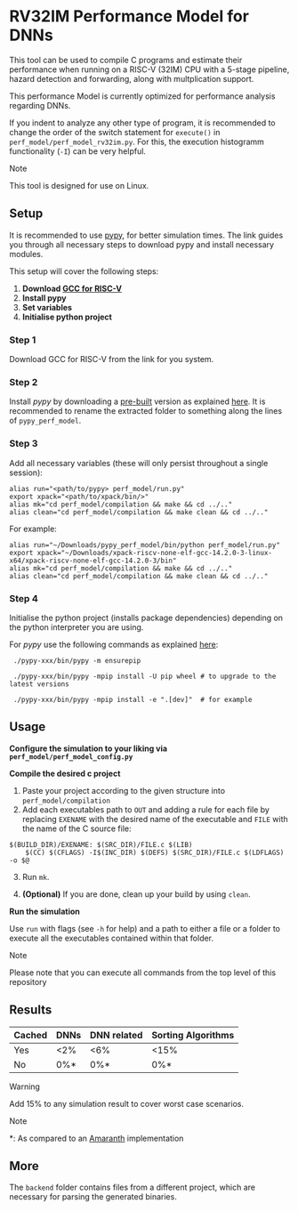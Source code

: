 # RV32IM Performance Model for DNNs

This tool can be used to compile C programs and estimate their performance when running on a RISC-V (32IM) CPU with a 5-stage pipeline, hazard detection and forwarding, along with multplication support.

This performance Model is currently optimized for performance analysis regarding DNNs.

If you indent to analyze any other type of program, it is recommended to change the order of the switch statement for `execute()` in `perf_model/perf_model_rv32im.py`. For this, the execution histogramm functionality (`-I`) can be very helpful.

> [!NOTE]
> This tool is designed for use on Linux.


## Setup
It is recommended to use [pypy](https://doc.pypy.org/en/latest/index.html), for better simulation times. The link guides you through all necessary steps to download pypy and install necessary modules.

This setup will cover the following steps:

1.  **Download [GCC for RISC-V](https://github.com/xpack-dev-tools/riscv-none-elf-gcc-xpack/releases/tag/v14.2.0-3)**
2.  **Install pypy**
3.  **Set variables**
4.  **Initialise python project**


### Step 1
Download GCC for RISC-V from the link for you system.


### Step 2
Install *pypy* by downloading a [pre-built](https://pypy.org/download.html) version as explained [here](https://doc.pypy.org/en/latest/install.html#download-a-pre-built-pypy).
It is recommended to rename the extracted folder to something along the lines of `pypy_perf_model`.

### Step 3
Add all necessary variables (these will only persist throughout a single session):
```
alias run="<path/to/pypy> perf_model/run.py"
export xpack="<path/to/xpack/bin/>"
alias mk="cd perf_model/compilation && make && cd ../.."
alias clean="cd perf_model/compilation && make clean && cd ../.."
```

For example:
```
alias run="~/Downloads/pypy_perf_model/bin/python perf_model/run.py"
export xpack="~/Downloads/xpack-riscv-none-elf-gcc-14.2.0-3-linux-x64/xpack-riscv-none-elf-gcc-14.2.0-3/bin"
alias mk="cd perf_model/compilation && make && cd ../.."
alias clean="cd perf_model/compilation && make clean && cd ../.."
```


### Step 4
Initialise the python project (installs package dependencies) depending on the python interpreter you are using.

For *pypy* use the following commands as explained [here](https://doc.pypy.org/en/latest/install.html#installing-more-modules):

```
 ./pypy-xxx/bin/pypy -m ensurepip

 ./pypy-xxx/bin/pypy -mpip install -U pip wheel # to upgrade to the latest versions

 ./pypy-xxx/bin/pypy -mpip install -e ".[dev]"  # for example
```

## Usage
**Configure the simulation to your liking via `perf_model/perf_model_config.py`**

**Compile the desired c project**

1. Paste your project according to the given structure into `perf_model/compilation`
2. Add each executables path to `OUT` and adding a rule for each file by replacing `EXENAME` with the desired name of the executable and `FILE` with the name of the C source file:
```
$(BUILD_DIR)/EXENAME: $(SRC_DIR)/FILE.c $(LIB)
	$(CC) $(CFLAGS) -I$(INC_DIR) $(DEFS) $(SRC_DIR)/FILE.c $(LDFLAGS) -o $@
```
3. Run `mk`.

4. **(Optional)** If you are done, clean up your build by using `clean`.

**Run the simulation**

Use `run` with flags (see `-h` for help) and a path to either a file or a folder to execute all the executables contained within that folder.

> [!NOTE]
> Please note that you can execute all commands from the top level of this repository

## Results

| Cached   | DNNs          | DNN related   | Sorting Algorithms |
| -------- | ------------- | ------------- | ------------------ |
| Yes      | <2%           | <6%           | <15%               |
| No       | 0%*           | 0%*           |  0%*               |

> [!WARNING]
> Add 15% to any simulation result to cover worst case scenarios.

> [!NOTE]
> *: As compared to an [Amaranth](https://github.com/amaranth-lang/amaranth) implementation


## More

The `backend` folder contains files from a different project, which are necessary for parsing the generated binaries.
